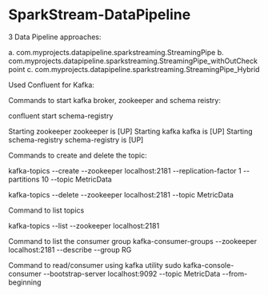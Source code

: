 # SparkStream-DataPipeline

3 Data Pipeline approaches: 

a. com.myprojects.datapipeline.sparkstreaming.StreamingPipe
b. com.myprojects.datapipeline.sparkstreaming.StreamingPipe_withOutCheckpoint
c. com.myprojects.datapipeline.sparkstreaming.StreamingPipe_Hybrid


Used Confluent for Kafka:

Commands to start kafka broker, zookeeper and schema reistry: 

confluent start schema-registry 

Starting zookeeper
zookeeper is [UP]
Starting kafka
kafka is [UP]
Starting schema-registry
schema-registry is [UP]



Commands to create and delete the topic:

kafka-topics --create --zookeeper localhost:2181 --replication-factor 1 --partitions 10 --topic MetricData

kafka-topics --delete --zookeeper localhost:2181 --topic MetricData

Command to list topics

kafka-topics --list --zookeeper localhost:2181

Command to list the consumer group 
kafka-consumer-groups --zookeeper localhost:2181 --describe --group RG

Command to read/consumer using kafka utility 
sudo kafka-console-consumer --bootstrap-server localhost:9092 --topic MetricData --from-beginning


